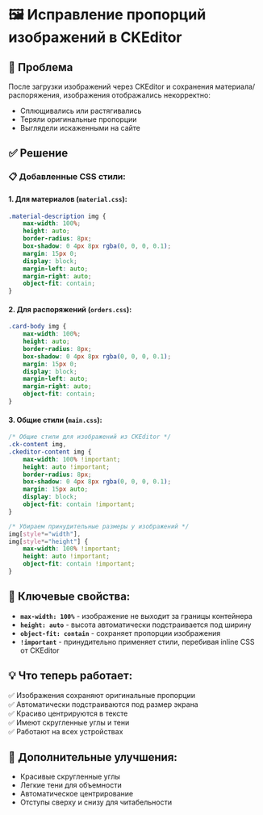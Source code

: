 # 🖼️ Исправление пропорций изображений в CKEditor

## 🎯 Проблема
После загрузки изображений через CKEditor и сохранения материала/распоряжения, изображения отображались некорректно:
- Сплющивались или растягивались
- Теряли оригинальные пропорции  
- Выглядели искаженными на сайте

## ✅ Решение

### 📋 Добавленные CSS стили:

#### 1. Для материалов (`material.css`):
```css
.material-description img {
    max-width: 100%;
    height: auto;
    border-radius: 8px;
    box-shadow: 0 4px 8px rgba(0, 0, 0, 0.1);
    margin: 15px 0;
    display: block;
    margin-left: auto;
    margin-right: auto;
    object-fit: contain;
}
```

#### 2. Для распоряжений (`orders.css`):
```css
.card-body img {
    max-width: 100%;
    height: auto;
    border-radius: 8px;
    box-shadow: 0 4px 8px rgba(0, 0, 0, 0.1);
    margin: 15px 0;
    display: block;
    margin-left: auto;
    margin-right: auto;
    object-fit: contain;
}
```

#### 3. Общие стили (`main.css`):
```css
/* Общие стили для изображений из CKEditor */
.ck-content img,
.ckeditor-content img {
    max-width: 100% !important;
    height: auto !important;
    border-radius: 8px;
    box-shadow: 0 4px 8px rgba(0, 0, 0, 0.1);
    margin: 15px auto;
    display: block;
    object-fit: contain !important;
}

/* Убираем принудительные размеры у изображений */
img[style*="width"],
img[style*="height"] {
    max-width: 100% !important;
    height: auto !important;
    object-fit: contain !important;
}
```

## 🔧 Ключевые свойства:

- **`max-width: 100%`** - изображение не выходит за границы контейнера
- **`height: auto`** - высота автоматически подстраивается под ширину
- **`object-fit: contain`** - сохраняет пропорции изображения
- **`!important`** - принудительно применяет стили, перебивая inline CSS от CKEditor

## 💡 Что теперь работает:

✅ Изображения сохраняют оригинальные пропорции  
✅ Автоматически подстраиваются под размер экрана  
✅ Красиво центрируются в тексте  
✅ Имеют скругленные углы и тени  
✅ Работают на всех устройствах  

## 🎨 Дополнительные улучшения:

- Красивые скругленные углы
- Легкие тени для объемности  
- Автоматическое центрирование
- Отступы сверху и снизу для читабельности 